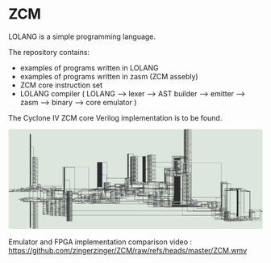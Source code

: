 # ZCM

LOLANG is a simple programming language.

The repository contains: <br >

- examples of programs written in LOLANG
- examples of programs written in zasm (ZCM assebly)
- ZCM core instruction set
- LOLANG compiler ( LOLANG --> lexer --> AST builder --> emitter --> zasm --> binary --> core emulator )

The Cyclone IV ZCM core Verilog implementation is to be found.

![The synhesized core](https://raw.githubusercontent.com/zingerzinger/ZCM/refs/heads/master/ZCM/core_sythesized.png)

Emulator and FPGA implementation comparison video : https://github.com/zingerzinger/ZCM/raw/refs/heads/master/ZCM.wmv
